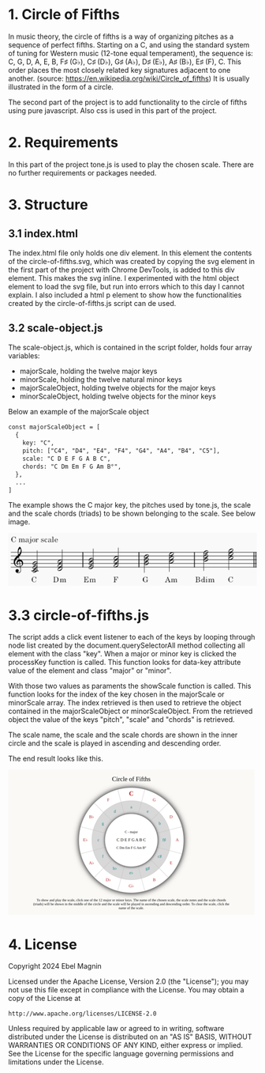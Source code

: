# 1. Circle of Fifths

In music theory, the circle of fifths is a way of organizing pitches as a sequence of perfect fifths. Starting on a C, and using the standard system of tuning for Western music (12-tone equal temperament), the sequence is: C, G, D, A, E, B, F♯ (G♭), C♯ (D♭), G♯ (A♭), D♯ (E♭), A♯ (B♭), E♯ (F), C. This order places the most closely related key signatures adjacent to one another. (source: https://en.wikipedia.org/wiki/Circle_of_fifths) It is usually illustrated in the form of a circle.

The second part of the project is to add functionality to the circle of fifths using pure javascript. Also css is used in this part of the project.

# 2. Requirements

In this part of the project tone.js is used to play the chosen scale. There are no further requirements or packages needed.

# 3. Structure

## 3.1 index.html

The index.html file only holds one div element. In this element the contents of the circle-of-fifths.svg, which was created by copying the svg element in the first part of the project with Chrome DevTools, is added to this div element. This makes the svg inline. I experimented with the html object element to load the svg file, but run into errors which to this day I cannot explain. I also included a html p element to show how the functionalities created by the circle-of-fifths.js script can de used.

## 3.2 scale-object.js

The scale-object.js, which is contained in the script folder, holds four array variables:

- majorScale, holding the twelve major keys
- minorScale, holding the twelve natural minor keys
- majorScaleObject, holding twelve objects for the major keys
- minorScaleObject, holding twelve objects for the minor keys

Below an example of the majorScale object

```
const majorScaleObject = [
  {
    key: "C",
    pitch: ["C4", "D4", "E4", "F4", "G4", "A4", "B4", "C5"],
    scale: "C D E F G A B C",
    chords: "C Dm Em F G Am B°",
  },
  ...
]
```

The example shows the C major key, the pitches used by tone.js, the scale and the scale chords (triads) to be shown belonging to the scale. See below image.

![C Major Scale](images/c-major-scale.png)

# 3.3 circle-of-fifths.js

The script adds a click event listener to each of the keys by looping through node list created by the document.querySelectorAll method collecting all element with the class "key". When a major or minor key is clicked the processKey function is called. This function looks for data-key attribute value of the element and class "major" or "minor".

With those two values as paraments the showScale function is called. This function looks for the index of the key chosen in the majorScale or minorScale array. The index retrieved is then used to retrieve the object contained in the majorScaleObject or minorScaleObject. From the retrieved object the value of the keys "pitch", "scale" and "chords" is retrieved.

The scale name, the scale and the scale chords are shown in the inner circle and the scale is played in ascending and descending order.

The end result looks like this.

![Circle of Fifths Screenshot](images/screenshot-500x294.png)

# 4. License

Copyright 2024 Ebel Magnin

Licensed under the Apache License, Version 2.0 (the "License");
you may not use this file except in compliance with the License.
You may obtain a copy of the License at

    http://www.apache.org/licenses/LICENSE-2.0

Unless required by applicable law or agreed to in writing, software
distributed under the License is distributed on an "AS IS" BASIS,
WITHOUT WARRANTIES OR CONDITIONS OF ANY KIND, either express or implied.
See the License for the specific language governing permissions and
limitations under the License.
